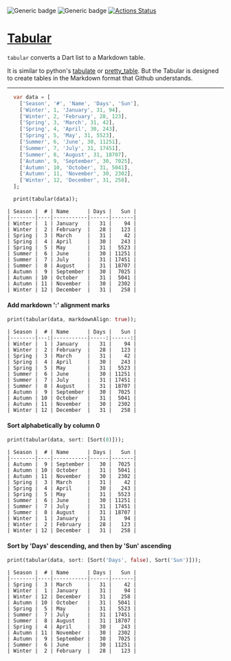 ![Generic badge](https://img.shields.io/badge/status-draft-red.svg)
![Generic badge](https://img.shields.io/badge/tested_on-VM_|_JS-blue.svg)
[![Actions Status](https://github.com/rtmigo/tabular/workflows/unittest/badge.svg?branch=master)](https://github.com/rtmigo/tabular/actions)

# [Tabular](https://github.com/rtmigo/tabular)

`tabular` converts a Dart list to a Markdown table.

It is similar to python's [tabulate](https://pypi.org/project/tabulate/) 
or [pretty_table](https://pypi.org/project/prettytable/). But the Tabular 
is designed to create tables in the Markdown format that Github understands.

----

 

``` dart
  var data = [
    ['Season', '#', 'Name', 'Days', 'Sun'],
    ['Winter', 1, 'January', 31, 94],
    ['Winter', 2, 'February', 28, 123],
    ['Spring', 3, 'March', 31, 42],
    ['Spring', 4, 'April', 30, 243],
    ['Spring', 5, 'May', 31, 5523],
    ['Summer', 6, 'June', 30, 11251],
    ['Summer', 7, 'July', 31, 17451],
    ['Summer', 8, 'August', 31, 18707],
    ['Autumn', 9, 'September', 30, 7025],
    ['Autumn', 10, 'October', 31, 5041],
    ['Autumn', 11, 'November', 30, 2302],
    ['Winter', 12, 'December', 31, 258],
  ];

  print(tabular(data));
```

``` text
| Season |  # | Name      | Days |   Sun |
|--------|----|-----------|------|-------|
| Winter |  1 | January   |   31 |    94 |
| Winter |  2 | February  |   28 |   123 |
| Spring |  3 | March     |   31 |    42 |
| Spring |  4 | April     |   30 |   243 |
| Spring |  5 | May       |   31 |  5523 |
| Summer |  6 | June      |   30 | 11251 |
| Summer |  7 | July      |   31 | 17451 |
| Summer |  8 | August    |   31 | 18707 |
| Autumn |  9 | September |   30 |  7025 |
| Autumn | 10 | October   |   31 |  5041 |
| Autumn | 11 | November  |   30 |  2302 |
| Winter | 12 | December  |   31 |   258 |
```

#### Add markdown ':' alignment marks

``` dart
print(tabular(data, markdownAlign: true));
```

``` text
| Season |  # | Name      | Days |   Sun |
|--------|---:|-----------|-----:|------:|
| Winter |  1 | January   |   31 |    94 |
| Winter |  2 | February  |   28 |   123 |
| Spring |  3 | March     |   31 |    42 |
| Spring |  4 | April     |   30 |   243 |
| Spring |  5 | May       |   31 |  5523 |
| Summer |  6 | June      |   30 | 11251 |
| Summer |  7 | July      |   31 | 17451 |
| Summer |  8 | August    |   31 | 18707 |
| Autumn |  9 | September |   30 |  7025 |
| Autumn | 10 | October   |   31 |  5041 |
| Autumn | 11 | November  |   30 |  2302 |
| Winter | 12 | December  |   31 |   258 |
```

#### Sort alphabetically by column 0

``` dart
print(tabular(data, sort: [Sort(0)]));
```

``` text
| Season |  # | Name      | Days |   Sun |
|--------|----|-----------|------|-------|
| Autumn |  9 | September |   30 |  7025 |
| Autumn | 10 | October   |   31 |  5041 |
| Autumn | 11 | November  |   30 |  2302 |
| Spring |  3 | March     |   31 |    42 |
| Spring |  4 | April     |   30 |   243 |
| Spring |  5 | May       |   31 |  5523 |
| Summer |  6 | June      |   30 | 11251 |
| Summer |  7 | July      |   31 | 17451 |
| Summer |  8 | August    |   31 | 18707 |
| Winter |  1 | January   |   31 |    94 |
| Winter |  2 | February  |   28 |   123 |
| Winter | 12 | December  |   31 |   258 |
```
#### Sort by 'Days' descending, and then by 'Sun' ascending

``` dart
print(tabular(data, sort: [Sort('Days', false), Sort('Sun')]));
```

``` text
| Season |  # | Name      | Days |   Sun |
|--------|----|-----------|------|-------|
| Spring |  3 | March     |   31 |    42 |
| Winter |  1 | January   |   31 |    94 |
| Winter | 12 | December  |   31 |   258 |
| Autumn | 10 | October   |   31 |  5041 |
| Spring |  5 | May       |   31 |  5523 |
| Summer |  7 | July      |   31 | 17451 |
| Summer |  8 | August    |   31 | 18707 |
| Spring |  4 | April     |   30 |   243 |
| Autumn | 11 | November  |   30 |  2302 |
| Autumn |  9 | September |   30 |  7025 |
| Summer |  6 | June      |   30 | 11251 |
| Winter |  2 | February  |   28 |   123 |
```

